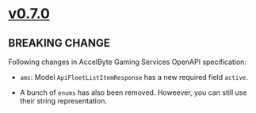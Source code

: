 # [v0.7.0]

## BREAKING CHANGE

Following changes in AccelByte Gaming Services OpenAPI specification:

- `ams`: Model `ApiFleetListItemResponse` has a new required field `active`.

* A bunch of `enums` has also been removed. Howeever, you can still use their string representation.

[v0.7.0]: https://github.com/AccelByte/accelbyte-python-modular-sdk/compare/services-ams/v0.6.0..services-ams/v0.7.0
